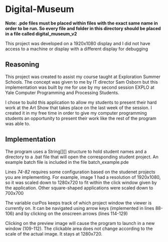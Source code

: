 # Digital-Museum

**Note: .pde files must be placed within files with the exact same name in order to be run. So every file and folder in this directory should be placed in a file called digital_museum_v2**

This project was developed on a 1920x1080 display and I did not have access to a machine or display with a different display for debugging

## Reasoning

This project was created to assist my course taught at Exploration Summer Schools. The concept was given to me by IT director Sam Osborn but this implementation was built by me for use by my second session EXPLO at Yale Computer Programming and Processing Students.

I chose to build this application to allow my students to present their hard work at the Art Show that takes place on the last week of the session. I created it in my free time in order to give my computer programming students an opportunity to present their work like the rest of the program was able to.

## Implementation

The program uses a String[][] structure to hold student names and a directory to a .bat file that will open the corresponding student project. An example batch file is included in the file batch_example.pde

Lines *74-82* requires some configuration based on the studenet projects you are implementing. For example, image 1 had a resolution of 1920x1080, so it was scaled down to 1280x720 to fit within the click window given by the application. Other square-shaped applications were scaled down to 700x700

The variable curPos keeps track of which project window the viewer is currently on. It can be navigated using arrow keys (implemented in lines 88-106) and by clicking on the onscreen arrows (lines 114-129)

Clicking on the preview image will cause the program to launch in a new window (109-112). The clickable area does not change according to the scale of the actual image. It stays at 1280x720.
